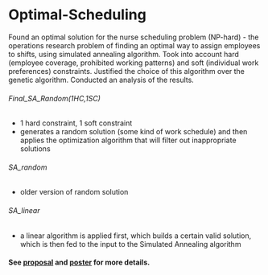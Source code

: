 # Optimal-Scheduling

Found an optimal solution for the nurse scheduling problem (NP-hard) - the operations research problem of finding an optimal way to assign employees to shifts, using simulated annealing algorithm. Took into account hard (employee coverage, prohibited working patterns) and soft (individual work preferences) constraints.
Justified the choice of this algorithm over the genetic algorithm. Conducted an analysis of the results.

###### Final_SA_Random(1HC,1SC) 
- 1 hard constraint, 1 soft constraint
- generates a random solution (some kind of work schedule) and then applies the optimization algorithm that will filter out inappropriate solutions 

###### SA_random
- older version of random solution

###### SA_linear
- a linear algorithm is applied first, which builds a certain valid solution, which is then fed to the input to the Simulated Annealing algorithm

#### See [proposal](https://github.com/ciaica-anastasia/Optimal-Scheduling/blob/main/proposal.pdf) and [poster](https://github.com/ciaica-anastasia/Optimal-Scheduling/blob/main/poster.pdf) for more details.
